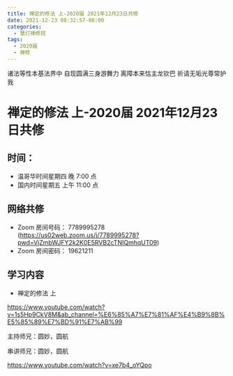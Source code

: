 ```yaml
---
title: 禅定的修法 上-2020届 2021年12月23日共修
date: 2021-12-23 08:32:57-08:00
categories:
  - 慧灯禅修班
tags:
  - 2020届
  - 禅修
---
```

诸法等性本基法界中 自现圆满三身游舞力 
离障本来怙主龙钦巴 祈请无垢光尊常护我

# 禅定的修法 上-2020届 2021年12月23日共修

## 时间：

* 温哥华时间星期四 晚 7:00 点
* 国内时间星期五 上午 11:00 点

## 网络共修

* Zoom 房间号码： 7789995278 (<https://us02web.zoom.us/j/7789995278?pwd=VjZmbWJFY2k2K0E5RVB2cTNIQmhqUT09>)
* Zoom 房间密码： 19621211

## 学习内容

* 禅定的修法 上

<https://www.youtube.com/watch?v=1s5Hp9CkV8M&ab_channel=%E6%85%A7%E7%81%AF%E4%B9%8B%E5%85%89%E7%BD%91%E7%AB%99>

主持师兄：圆妙，圆航

串讲师兄：圆妙，圆航

<https://www.youtube.com/watch?v=xe7b4_oYQpo>